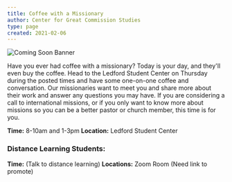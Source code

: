 ```yaml
---
title: Coffee with a Missionary
author: Center for Great Commission Studies
type: page
created: 2021-02-06
---
```


![Coming Soon Banner](https://i.imgur.com/pxK8WAn.png)


Have you ever had coffee with a missionary? Today is your day, and they'll even buy the coffee. Head to the Ledford Student Center on Thursday during the posted times and have some one-on-one coffee and conversation. Our missionaries want to meet you and share more about their work and answer any questions you may have. If you are considering a call to international missions, or if you only want to know more about missions so you can be a better pastor or church member, this time is for you.

**Time:** 8-10am and 1-3pm
**Location:** Ledford Student Center

### Distance Learning Students:
**Time:** (Talk to distance learning)
**Locations:** Zoom Room (Need link to promote)